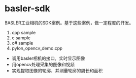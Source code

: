 # basler-sdk  
BASLER工业相机的SDK案例。基于这些案例，做一定程度的开发。  

1. cpp sample  
2. c sample
3. c# sample  
4. pylon_opencv_demo.cpp  
* 调用basler相机的接口，实时显示图像  
* 用opencv处理采集的图像和视频
* 实现提取图像的轮廓，并测量轮廓的周长和面积
